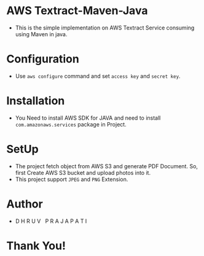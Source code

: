 # AWS Textract-Maven-Java

- This is the simple implementation on AWS Textract Service consuming using Maven in java.

# Configuration

- Use ```aws configure``` command and set ```access key``` and ```secret key```.

# Installation

- You Need to install AWS SDK for JAVA and need to install ```com.amazonaws.services``` package in Project.

# SetUp

- The project fetch object from AWS S3 and generate PDF Document. So, first Create AWS S3 bucket and upload photos into it. 
- This project support ```JPEG``` and ```PNG``` Extension.

# Author

- D H R U V &nbsp; P R A J A P A T I

# Thank You!